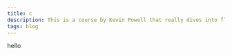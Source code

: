 ```yaml
---
title: c
description: This is a course by Kevin Powell that really dives into flexbox.
tags: blog
---
```


hello
